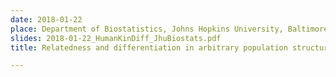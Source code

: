 ```yaml
---
date: 2018-01-22
place: Department of Biostatistics, Johns Hopkins University, Baltimore, MD
slides: 2018-01-22_HumanKinDiff_JhuBiostats.pdf
title: Relatedness and differentiation in arbitrary population structures

---
```

